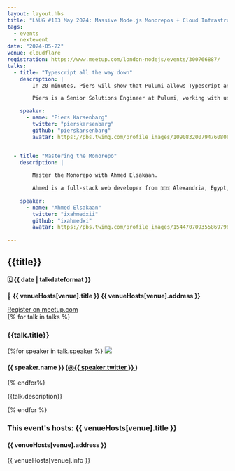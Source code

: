 ```yaml
---
layout: layout.hbs
title: "LNUG #103 May 2024: Massive Node.js Monorepos + Cloud Infrastructure as Code"
tags:
  - events
  - nextevent
date: "2024-05-22"
venue: cloudflare
registration: https://www.meetup.com/london-nodejs/events/300766887/
talks:
  - title: "Typescript all the way down"
    description: |
        In 20 minutes, Piers will show that Pulumi allows Typescript and NodeJS developers to expand what is meant by “full stack developers”, going from the Front End all the way down to the Infrastructure level.

        Piers is a Senior Solutions Engineer at Pulumi, working with users to build and manage their cloud infrastructure.

    speaker:
      - name: "Piers Karsenbarg"
        twitter: "pierskarsenbarg"
        github: "pierskarsenbarg"
        avatar: https://pbs.twimg.com/profile_images/1090832007947608065/Ue8CXy5e_400x400.jpg 


  - title: "Mastering the Monorepo"
    description: |
      
        Master the Monorepo with Ahmed Elsakaan.

        Ahmed is a full-stack web developer from 🇪🇬 Alexandria, Egypt, currently based in 🇬🇧 London, United Kingdom. Specialising in web tooling, design systems and Next.js. Mostly working with TypeScript and React based codebases. I contributed to open source projects such as tRPC.
        
    speaker:
      - name: "Ahmed Elsakaan"
        twitter: "ixahmedxii"
        github: "ixahmedxi"
        avatar: https://pbs.twimg.com/profile_images/1544707093558697985/yPyNogbp_400x400.jpg
  
---
```


<div class="event-detail">
<h2>{{title}}
</h2>
<p>
<strong>🗓 {{ date  |  talkdateformat }}</strong>
</p>
<p>
<strong>
🏢 {{ venueHosts[venue].title }}
{{ venueHosts[venue].address }}
</strong>
</p>

<div >
<a class="lnug-ticket cta" href="{{registration}}" target="_blank">Register on meetup.com</a>
</div>
<div class="talks">
{% for talk in talks %}
<div class="talk">

<h3>{{talk.title}}
</h3>

{%for speaker in talk.speaker %}
<img src="{{speaker.avatar}}" class="bio-pic"/>

<h4>{{ speaker.name }}
(<a href="https://twitter.com/{{speaker.twitter}}">@{{ speaker.twitter }}
</a>)</h4>
{% endfor%}

{{talk.description}}

</div>
{% endfor %}

</div>

<div class="event-hosts">

### This event's hosts: {{ venueHosts[venue].title }}

#### {{ venueHosts[venue].address }}

{{ venueHosts[venue].info }}

</div>

</div>
